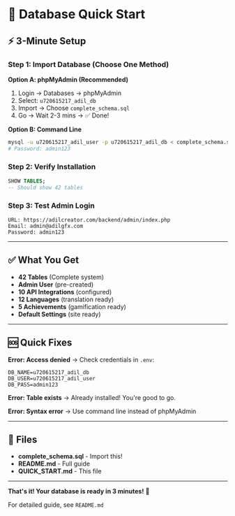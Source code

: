 # 🚀 Database Quick Start

## ⚡ 3-Minute Setup

### Step 1: Import Database (Choose One Method)

**Option A: phpMyAdmin (Recommended)**
1. Login → Databases → phpMyAdmin
2. Select: `u720615217_adil_db`
3. Import → Choose `complete_schema.sql`
4. Go → Wait 2-3 mins → ✅ Done!

**Option B: Command Line**
```bash
mysql -u u720615217_adil_user -p u720615217_adil_db < complete_schema.sql
# Password: admin123
```

### Step 2: Verify Installation

```sql
SHOW TABLES;
-- Should show 42 tables
```

### Step 3: Test Admin Login

```
URL: https://adilcreator.com/backend/admin/index.php
Email: admin@adilgfx.com
Password: admin123
```

---

## ✅ What You Get

- **42 Tables** (Complete system)
- **Admin User** (pre-created)
- **10 API Integrations** (configured)
- **12 Languages** (translation ready)
- **5 Achievements** (gamification ready)
- **Default Settings** (site ready)

---

## 🆘 Quick Fixes

**Error: Access denied**
→ Check credentials in `.env`:
```env
DB_NAME=u720615217_adil_db
DB_USER=u720615217_adil_user
DB_PASS=admin123
```

**Error: Table exists**
→ Already installed! You're good to go.

**Error: Syntax error**
→ Use command line instead of phpMyAdmin

---

## 📁 Files

- **complete_schema.sql** - Import this!
- **README.md** - Full guide
- **QUICK_START.md** - This file

---

**That's it! Your database is ready in 3 minutes!** 🎉

For detailed guide, see `README.md`
